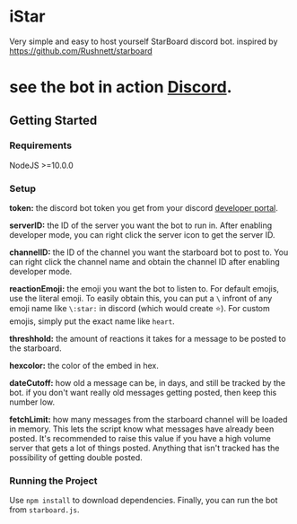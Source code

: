 # iStar
Very simple and easy to host yourself StarBoard discord bot. inspired by https://github.com/Rushnett/starboard 

# see the bot in action <a href="https://discord.gg/TWy6pSZ" target="_blank">Discord</a>.

## Getting Started
### Requirements
NodeJS >=10.0.0
### Setup

**token:** the discord bot token you get from your discord [developer portal](https://discordapp.com/developers/applications/).

**serverID:** the ID of the server you want the bot to run in. After enabling developer mode, you can right click the server icon to get the server ID.

**channelID:** the ID of the channel you want the starboard bot to post to. You can right click the channel name and obtain the channel ID after enabling developer mode.

**reactionEmoji:** the emoji you want the bot to listen to. For default emojis, use the literal emoji. To easily obtain this, you can put a `\` infront of any emoji name like `\:star:` in discord (which would create ⭐). For custom emojis, simply put the exact name like `heart`.

**threshhold:** the amount of reactions it takes for a message to be posted to the starboard.

**hexcolor:** the color of the embed in hex.

**dateCutoff:** how old a message can be, in days, and still be tracked by the bot. if you don't want really old messages getting posted, then keep this number low.

**fetchLimit:** how many messages from the starboard channel will be loaded in memory. This lets the script know what messages have already been posted. It's recommended to raise this value if you have a high volume server that gets a lot of things posted. Anything that isn't tracked has the possibility of getting double posted.

### Running the Project
Use `npm install` to download dependencies. Finally, you can run the bot from `starboard.js`.


